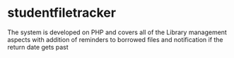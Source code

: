 # studentfiletracker
The system is developed on PHP and covers all of the Library management aspects with addition of reminders to borrowed files and notification if the return date gets past
